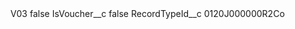 <?xml version="1.0" encoding="UTF-8"?>
<CustomMetadata xmlns="http://soap.sforce.com/2006/04/metadata" xmlns:xsi="http://www.w3.org/2001/XMLSchema-instance" xmlns:xsd="http://www.w3.org/2001/XMLSchema">
    <label>V03</label>
    <protected>false</protected>
    <values>
        <field>IsVoucher__c</field>
        <value xsi:type="xsd:boolean">false</value>
    </values>
    <values>
        <field>RecordTypeId__c</field>
        <value xsi:type="xsd:string">0120J000000R2Co</value>
    </values>
</CustomMetadata>
